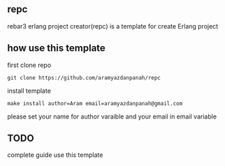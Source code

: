 repc
----
rebar3 erlang project creator(repc) is a template for create Erlang project

how use this template
----
first clone repo
```
git clone https://github.com/aramyazdanpanah/repc
```
install template
```
make install author=Aram email=aramyazdanpanah@gmail.com
```
please set your name for author varaible and your email in email variable


TODO
----
complete guide use this template
